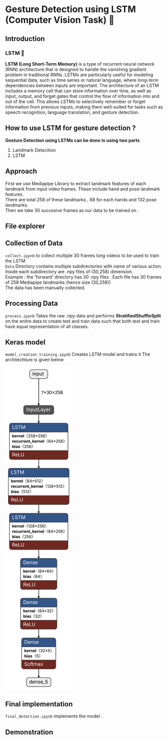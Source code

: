 # Gesture Detection using LSTM (Computer Vision Task) 🤖
## Introduction 
### LSTM 🧠

**LSTM (Long Short-Term Memory)** is a type of recurrent neural network (RNN) architecture that is designed to handle the vanishing gradient problem in traditional RNNs. LSTMs are particularly useful for modeling sequential data, such as time series or natural language, where long-term dependencies between inputs are important. The architecture of an LSTM includes a memory cell that can store information over time, as well as input, output, and forget gates that control the flow of information into and out of the cell. This allows LSTMs to selectively remember or forget information from previous inputs, making them well-suited for tasks such as speech recognition, language translation, and gesture detection.<br>

How to use LSTM for gesture detection ?
--

**Gesture Detection using LSTMs can be done in using two parts**
1. Landmark Detecition 
2. LSTM

Approach
--
First we use Mediapipe Library to extract landmark features of each landmark from input video frames. These include hand and pose landmark features. <br>
There are total 258 of these landmarks , 68 for each hands and 132 pose landmarks. <br>
Then we take 30 succesive frames as our data to be trained on .

## File explorer 
Collection of Data
--
`collect.ipynb` to collect multiple 30 frames long videos to be used to train the LSTM <br>
`Data` Directory contains multiple subdirectories with name of various action. Inside each subdirectory are .npy files of (30,258) dimension.<br>
Example : the 'forward' directory has 30 .npy files . Each file has 30 frames of 258 Mediapipe landmarks (hence size (30,258))<br>
The data has been manually collected.

Processing Data
--
`process.ipynb` Takes the raw .npy data and performs **StratifiedShuffleSplit** on the enitre data to create test and train data such that both test and train have equal representation of all classes. <br>

Keras model
--
`model_creation_training.ipynb` Creates LSTM model and trains it 
The architechture is given below <br>

![Model](model.h5.svg)

## Final implementation 

`final_detection.ipynb` implements the model .

## Demonstration 
